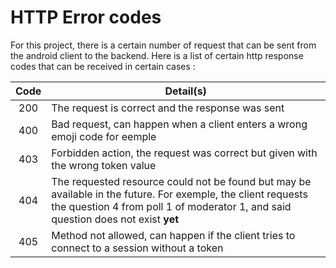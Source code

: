# HTTP Error codes
For this project, there is a certain number of request that can be sent from the android client to the backend. Here is a list of certain http response codes that can be received in certain cases :

| Code | Detail(s) |
|:----:|--------------|
|200   | The request is correct and the response was sent |
|400   | Bad request, can happen when a client enters a wrong emoji code for eemple |
|403   | Forbidden action, the request was correct but given with the wrong token value |
|404   | The requested resource could not be found but may be available in the future. For exemple, the client requests the question 4 from poll 1 of moderator 1, and said question does not exist **yet** |
|405   | Method not allowed, can happen if the client tries to connect to a session without a token |

